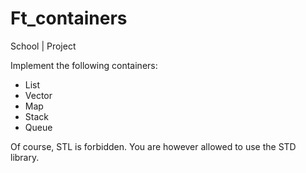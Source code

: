 # Ft_containers
School | Project

Implement the following containers:
* List
* Vector
* Map
* Stack
* Queue

Of course, STL is forbidden. You are however allowed to use the STD library.
